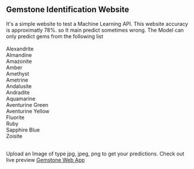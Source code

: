 ## Gemstone Identification Website
It's a simple website to test a Machine Learning API. This website accuracy is approximatly 78%. so It main predict sometimes wrong. 
The Model can only predict gems from the following list <br><br>
Alexandrite<br>
Almandine<br>
Amazonite<br>
Amber<br>
Amethyst<br>
Ametrine<br>
Andalusite<br>
Andradite<br>
Aquamarine<br>
Aventurine Green<br>
Aventurine Yellow<br>
Fluorite<br>
Ruby<br>
Sapphire Blue<br> 
Zoisite<br><br>

Upload an Image of type jpg, jpeg, png to get your predictions.
Check out live preview <a href="https://gemsidentify.netlify.app/" target="_blank">Gemstone Web App</a>
